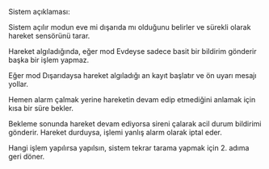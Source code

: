 Sistem açıklaması:

Sistem açılır modun eve mi dışarıda mı olduğunu belirler ve sürekli olarak hareket sensörünü tarar.


 Hareket algıladığında, eğer mod Evdeyse sadece basit bir bildirim gönderir başka bir işlem yapmaz.


 Eğer mod Dışarıdaysa hareket algıladığı an kayıt başlatır ve ön uyarı mesajı yollar.


 Hemen alarm çalmak yerine hareketin devam edip etmediğini anlamak için kısa bir süre bekler.


 Bekleme sonunda hareket devam ediyorsa sireni çalarak acil durum bildirimi gönderir. Hareket durduysa, işlemi yanlış alarm olarak iptal eder.


 Hangi işlem yapılırsa yapılsın, sistem tekrar tarama yapmak için 2. adıma geri döner.

